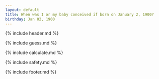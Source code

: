 ```yaml
---
layout: default
title: When was I or my baby conceived if born on January 2, 1900?
birthday: Jan 02, 1900
---
```


{% include header.md %}

{% include guess.md %}

{% include calculate.md %}

{% include safety.md %}

{% include footer.md %}



